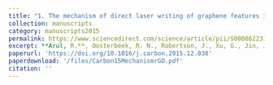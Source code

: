 ```yaml
---
title: "1. The mechanism of direct laser writing of graphene features into graphene oxide films involves photoreduction and thermally assisted structural rearrangement"
collection: manuscripts
category: manuscripts2015
permalink: https://www.sciencedirect.com/science/article/pii/S0008622315305182
excerpt: **Arul, R.**, Oosterbeek, R. N., Robertson, J., Xu, G., Jin, J., & Simpson, M. C. (2016) _**Carbon**_, 99, 423-431.
paperurl: 'https://doi.org/10.1016/j.carbon.2015.12.038'
paperdownload: '/files/Carbon15MechanismrGO.pdf'
citation: ''
---
```


